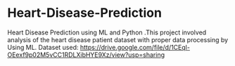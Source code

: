 # Heart-Disease-Prediction
Heart Disease Prediction using ML and Python .This project involved analysis of the heart disease patient dataset with proper data processing by Using ML. Dataset used: https://drive.google.com/file/d/1CEql-OEexf9p02M5vCC1RDLXibHYE9Xz/view?usp=sharing
